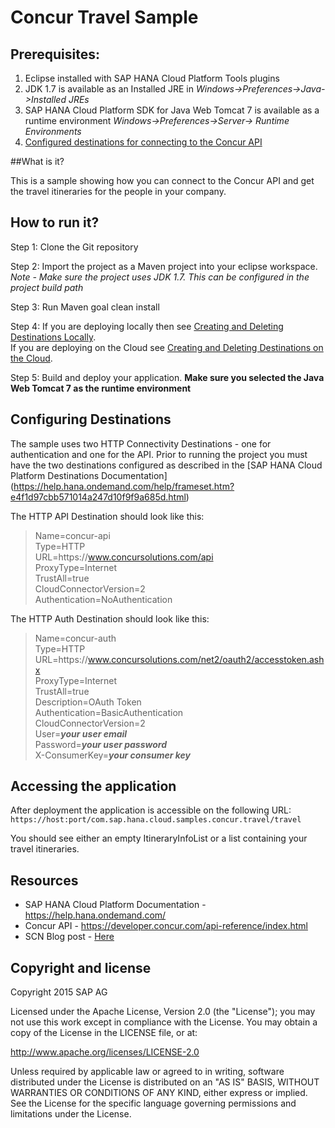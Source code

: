 # Concur Travel Sample

Prerequisites:
--------------

1.    Eclipse installed with SAP HANA Cloud Platform Tools plugins
2.    JDK 1.7 is available as an Installed JRE in *Windows->Preferences->Java->Installed JREs*
3.    SAP HANA Cloud Platform SDK for Java Web Tomcat 7 is available as a runtime environment *Windows->Preferences->Server-> Runtime Environments*
4.    [Configured destinations for connecting to the Concur API](#configuring-destinations)

##What is it?

This is a sample showing how you can connect to the Concur API and get the travel itineraries for the people in your company.

## How to run it?

Step 1: Clone the Git repository

Step 2: Import the project as a Maven project into your eclipse workspace. 
*Note - Make sure the project uses JDK 1.7. This can be configured in the project build path*

Step 3: Run Maven goal clean install 

Step 4: If you are deploying locally then see [Creating and Deleting Destinations Locally](https://help.hana.ondemand.com/help/frameset.htm?7fa92ffa007346f58491999361928303.html).<br>
If you are deploying on the Cloud see [Creating and Deleting Destinations on the Cloud](https://help.hana.ondemand.com/help/frameset.htm?94dddf7d9e56401ba1719b7e836d8ee9.html).

Step 5: Build and deploy your application. **Make sure you selected the Java Web Tomcat 7 as the runtime environment**


## <a name="configuring-destinations"></a> Configuring Destinations
The sample uses two HTTP Connectivity Destinations - one for authentication and one for the API.
Prior to running the project you must have the two destinations configured as described in the [SAP HANA Cloud Platform Destinations Documentation] (https://help.hana.ondemand.com/help/frameset.htm?e4f1d97cbb571014a247d10f9f9a685d.html)

The HTTP API Destination should look like this:


>Name=concur-api<br>
Type=HTTP<br>
URL=https\://www.concursolutions.com/api<br>
ProxyType=Internet<br>
TrustAll=true<br>
CloudConnectorVersion=2<br>
Authentication=NoAuthentication<br>

The HTTP Auth Destination should look like this:
>Name=concur-auth<br>
Type=HTTP<br>
URL=https\://www.concursolutions.com/net2/oauth2/accesstoken.ashx<br>
ProxyType=Internet<br>
TrustAll=true<br>
Description=OAuth Token<br>
Authentication=BasicAuthentication<br>
CloudConnectorVersion=2<br>
User=<b><i>your user email</i></b><br>
Password=<b><i>your user password</i></b><br>
X-ConsumerKey=<b><i>your consumer key</i></b><br>

## Accessing the application
After deployment the application is accessible on the following URL:
`https://host:port/com.sap.hana.cloud.samples.concur.travel/travel`

You should see either an empty ItineraryInfoList or a list containing your travel itineraries.

## Resources

* SAP HANA Cloud Platform Documentation - https://help.hana.ondemand.com/
* Concur API - https://developer.concur.com/api-reference/index.html
* SCN Blog post - <a href="http://scn.sap.com/community/developer-center/cloud-platform/blog/2015/11/22/integrating-concur-with-sap-hana-cloud-platform--expenses">Here</a>

## Copyright and license

Copyright 2015 SAP AG

Licensed under the Apache License, Version 2.0 (the "License"); you may not use this work except in compliance with the License. You may obtain a copy of the License in the LICENSE file, or at:

http://www.apache.org/licenses/LICENSE-2.0

Unless required by applicable law or agreed to in writing, software distributed under the License is distributed on an "AS IS" BASIS, WITHOUT WARRANTIES OR CONDITIONS OF ANY KIND, either express or implied. See the License for the specific language governing permissions and limitations under the License.
